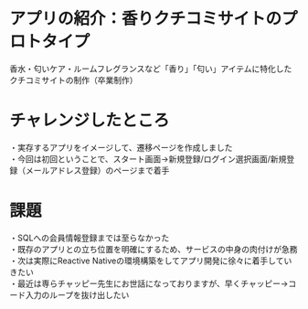 # アプリの紹介：香りクチコミサイトのプロトタイプ
香水・匂いケア・ルームフレグランスなど「香り」「匂い」アイテムに特化したクチコミサイトの制作（卒業制作）


# チャレンジしたところ
・実存するアプリをイメージして、遷移ページを作成しました<br>
・今回は初回ということで、スタート画面→新規登録/ログイン選択画面/新規登録（メールアドレス登録）のページまで着手

# 課題
・SQLへの会員情報登録までは至らなかった<br>
・既存のアプリとの立ち位置を明確にするため、サービスの中身の肉付けが急務<br>
・次は実際にReactive Nativeの環境構築をしてアプリ開発に徐々に着手していきたい<br>
・最近は専らチャッピー先生にお世話になっておりますが、早くチャッピー→コード入力のループを抜け出したい<br>
